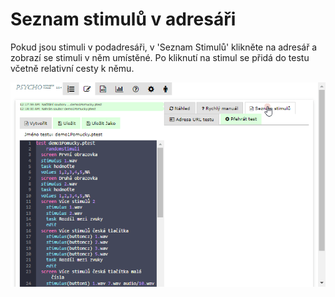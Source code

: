 # Seznam stimulů v adresáři

Pokud jsou stimuli v podadresáři, v 'Seznam Stimulů' klikněte na adresář a zobrazí se stimuli v něm umístěné. Po kliknutí na stimul se přidá do testu včetně relativní cesty k němu.

![Pokud je stimul v adres&#xE1;&#x159;i, pak relativn&#xED; cesta je p&#x159;id&#xE1;na do definice &apos;stimulus&apos;](../../.gitbook/assets/r2etxtbsv1.gif)





